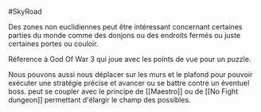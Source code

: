 #SkyRoad 

Des zones non euclidiennes peut être intéressant concernant certaines parties du monde comme des donjons ou des endroits fermés ou juste certaines portes ou couloir.

Réference à God Of War 3 qui joue avec les points de vue pour un puzzle.

Nous pouvons aussi nous déplacer sur les murs et le plafond pour pouvoir exécuter une stratégie précise et avancer ou se battre contre un éventuel boss. peut se coupler avec le principe de [[Maestro]] ou de [[No Fight dungeon]] permettant d'élargir le champ des possibles.